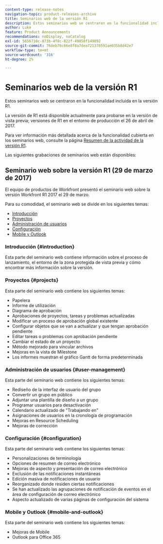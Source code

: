 ```yaml
---
content-type: release-notes
navigation-topic: product-releases-archive
title: Seminarios web de la versión R1
description: Estos seminarios web se centraron en la funcionalidad incluida en la versión R1.
author: Luke
feature: Product Announcements
recommendations: noDisplay, noCatalog
exl-id: 5656710c-873b-4f8c-822f-49858f149892
source-git-commit: 76deb76c66e8f8a7dea721378591ae035b8d42e7
workflow-type: tm+mt
source-wordcount: '316'
ht-degree: 2%

---
```


# Seminarios web de la versión R1

Estos seminarios web se centraron en la funcionalidad incluida en la versión R1. 

La versión de R1 está disponible actualmente para probarse en la versión de vista previa; versiones de R1 en el entorno de producción el 26 de abril de 2017.

Para ver información más detallada acerca de la funcionalidad cubierta en los seminarios web, consulte la página [Resumen de la actividad de la versión R1](../../../../product-announcements/product-releases/quarterly-release-archive/r1-release-activity/r1-release-activity-overview.md).

Las siguientes grabaciones de seminarios web están disponibles:

## Seminario web sobre la versión R1 (29 de marzo de 2017)

El equipo de productos de Workfront presentó el seminario web sobre la versión Workfront R1 2017 el 29 de marzo.  

Para su comodidad, el seminario web se divide en los siguientes temas:

* [Introducción](#introduction)
* [Proyectos](#projects)
* [Administración de usuarios](#user-management)
* [Configuración](#configuration)
* [Mobile y Outlook](#mobile-and-outlook)

### Introducción {#introduction}

Esta parte del seminario web contiene información sobre el proceso de lanzamiento, el entorno de la zona protegida de vista previa y cómo encontrar más información sobre la versión.

### Proyectos {#projects}

Esta parte del seminario web contiene los siguientes temas:

* Papelera
* Informe de utilización
* Diagrama de aprobación
* Aprobaciones de proyectos, tareas y problemas actualizadas
* Modificar un proceso de aprobación global existente
* Configurar objetos que se van a actualizar y que tengan aprobación pendiente
* Editar tareas o problemas con aprobación pendiente
* Cambiar el estado de un proyecto
* Método mejorado para vincular archivos
* Mejoras en la vista de Milestone
* Los informes muestran el gráfico Gantt de forma predeterminada

### Administración de usuarios {#user-management}

Esta parte del seminario web contiene los siguientes temas:

* Rediseño de la interfaz de usuario del grupo
* Convertir un grupo en público
* Adjuntar una plantilla de diseño a un grupo
* Programar usuarios para desactivación
* Calendario actualizado de &quot;Trabajando en&quot;
* Asignaciones de usuarios en la cronología de programación
* Mejoras en Resource Scheduling
* Mejoras de corrección

### Configuración {#configuration}

Esta parte del seminario web contiene los siguientes temas:

* Personalizaciones de terminología
* Opciones de resumen de correo electrónico
* Mejoras de aspecto y presentación de correo electrónico
* Exclusión de las notificaciones instantáneas
* Edición masiva de notificaciones de usuario
* Reorganizado donde residen ciertas notificaciones
* Se han actualizado las agrupaciones de notificación de eventos en el área de configuración de correo electrónico
* Aspecto actualizado de varias páginas de configuración del sistema

### Mobile y Outlook {#mobile-and-outlook}

Esta parte del seminario web contiene los siguientes temas:

* Mejoras de Mobile
* Outlook para Office 365
